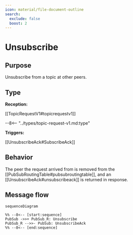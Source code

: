 ```yaml
---
icon: material/file-document-outline
search:
  exclude: false
  boost: 2
---
```


<div class="message" markdown>

# Unsubscribe

## Purpose

<!-- --8<-- [start:purpose] -->
Unsubscribe from a topic at other peers.
<!-- --8<-- [end:purpose] -->

## Type

 <!-- --8<-- [start:type] -->
**Reception:**

[[TopicRequestV1#topicrequestv1]]

--8<-- "../types/topic-request-v1.md:type"

**Triggers:**

[[UnsubscribeAck#SubscribeAck]]

<!-- --8<-- [end:type] -->

## Behavior

<!-- --8<-- [start:behavior] -->
The peer the request arrived from is removed from the [[PubSubRoutingTable#pubsubroutingtable]],
and an [[UnsubscribeAck#unsubscribeack]] is returned in response.
<!-- --8<-- [end:behavior] -->

## Message flow

<!-- --8<-- [start:messages] -->
```mermaid
sequenceDiagram

%% --8<-- [start:sequence]
PubSub ->>+ PubSub_R: Unsubscribe
PubSub_R -->>- PubSub: UnsubscribeAck
%% --8<-- [end:sequence]
```
<!-- --8<-- [end:messages] -->

</div>
